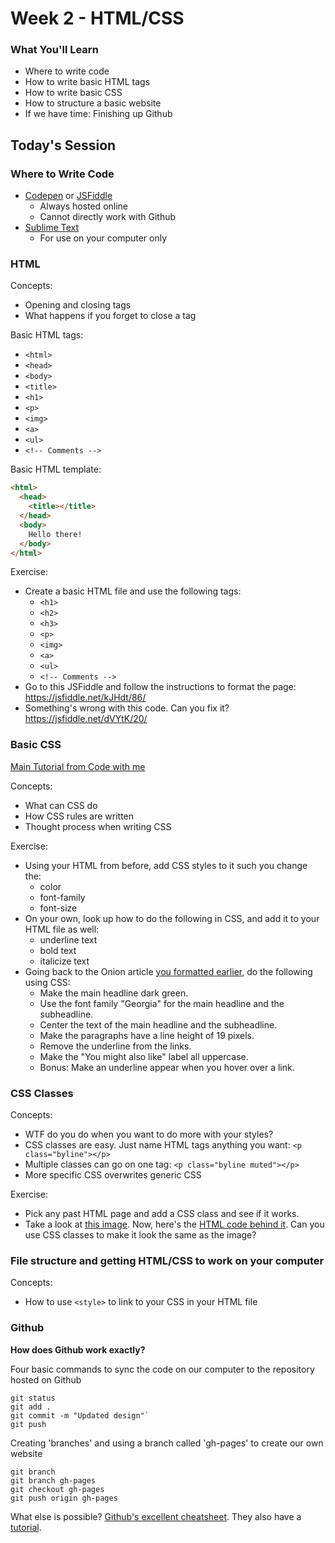 # Week 2 - HTML/CSS

### What You'll Learn
* Where to write code
* How to write basic HTML tags
* How to write basic CSS
* How to structure a basic website
* If we have time: Finishing up Github

## Today's Session

### Where to Write Code
* [Codepen](http://codepen.io/) or [JSFiddle](https://jsfiddle.net)
  * Always hosted online
  * Cannot directly work with Github
* [Sublime Text](https://www.sublimetext.com/)
  * For use on your computer only

### HTML

Concepts:
* Opening and closing tags
* What happens if you forget to close a tag

Basic HTML tags:
* `<html>`
* `<head>`
* `<body>`
* `<title>`
* `<h1>`
* `<p>`
* `<img>`
* `<a>`
* `<ul>`
* `<!-- Comments -->`

Basic HTML template:
```html
<html>
  <head>
    <title></title>
  </head>
  <body>
    Hello there!
  </body>
</html>
```

Exercise:
* Create a basic HTML file and use the following tags:
  * `<h1>`
  * `<h2>`
  * `<h3>`
  * `<p>`
  * `<img>`
  * `<a>`
  * `<ul>`
  * `<!-- Comments -->`
* Go to this JSFiddle and follow the instructions to format the page: https://jsfiddle.net/kJHdt/86/
* Something's wrong with this code. Can you fix it? https://jsfiddle.net/dVYtK/20/

### Basic CSS
[Main Tutorial from Code with me](http://codewithme.us/austin/main-curriculum/04-css-intro.html#/)

Concepts:
* What can CSS do
* How CSS rules are written
* Thought process when writing CSS

Exercise:
* Using your HTML from before, add CSS styles to it such you change the:
  * color
  * font-family
  * font-size
* On your own, look up how to do the following in CSS, and add it to your HTML file as well:
  * underline text
  * bold text
  * italicize text
* Going back to the Onion article [you formatted earlier](https://jsfiddle.net/kJHdt/86/), do the following using CSS:
  * Make the main headline dark green.
  * Use the font family "Georgia" for the main headline and the subheadline.
  * Center the text of the main headline and the subheadline.
  * Make the paragraphs have a line height of 19 pixels.
  * Remove the underline from the links.
  * Make the "You might also like" label all uppercase.
  * Bonus: Make an underline appear when you hover over a link.

### CSS Classes

Concepts:
* WTF do you do when you want to do more with your styles?
* CSS classes are easy. Just name HTML tags anything you want: `<p class="byline"></p>`
* Multiple classes can go on one tag: `<p class="byline muted"></p>`
* More specific CSS overwrites generic CSS

Exercise:
* Pick any past HTML page and add a CSS class and see if it works.
* Take a look at [this image](mars.png). Now, here's the [HTML code behind it](https://jsfiddle.net/wwc6n77p/1/). Can you use CSS classes to make it look the same as the image?

### File structure and getting HTML/CSS to work on your computer

Concepts:
* How to use `<style>` to link to your CSS in your HTML file

### Github

__How does Github work exactly?__

Four basic commands to sync the code on our computer to the repository hosted on Github

```
git status
git add .
git commit -m "Updated design"`
git push
```

Creating 'branches' and using a branch called 'gh-pages' to create our own website

```
git branch
git branch gh-pages
git checkout gh-pages
git push origin gh-pages
```

What else is possible? [Github's excellent cheatsheet](https://training.github.com/kit/downloads/github-git-cheat-sheet.pdf). They also have a [tutorial](https://try.github.io).
